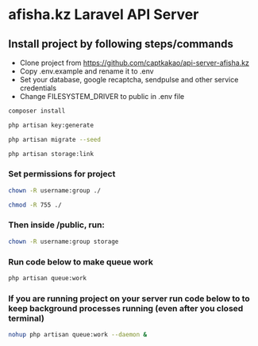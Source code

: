 # afisha.kz Laravel API Server
## Install project by following steps/commands

- Clone project from https://github.com/captkakao/api-server-afisha.kz
- Copy .env.example and rename it to .env
- Set your database, google recaptcha, sendpulse and other service credentials
- Change FILESYSTEM_DRIVER to public in .env file

```sh
composer install
```
```sh
php artisan key:generate
```
```sh
php artisan migrate --seed
```
```sh
php artisan storage:link
```

### Set permissions for project
```sh
chown -R username:group ./
```
```sh
chmod -R 755 ./
```
### Then inside /public, run:
```sh
chown -R username:group storage
```
### Run code below to make queue work
```sh
php artisan queue:work
```
### If you are running project on your server run code below to to keep background processes running (even after you closed terminal)
```sh
nohup php artisan queue:work --daemon &
```

